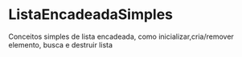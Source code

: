 # ListaEncadeadaSimples
Conceitos simples de lista encadeada, como inicializar,cria/remover elemento, busca e destruir lista
